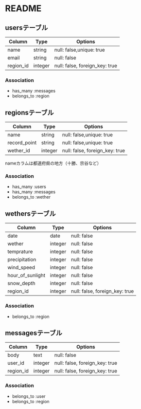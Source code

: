 # README

## usersテーブル
|Column|Type|Options|
|------|----|-------|
|name|string|null: false,unique: true|
|email|string|null: false|
|region_id|integer|null: false, foreign_key: true|

### Association
- has_many :messages
- belongs_to :region

## regionsテーブル
|Column|Type|Options|
|------|----|-------|
|name|string|null: false,unique: true|
|record_point|string|null: false,unique: true|
|wether_id|integer|null: false, foreign_key: true|
nameカラムは都道府県の地方（十勝、宗谷など）

### Association
- has_many :users
- has_many :messages
- belongs_to :wether

## wethersテーブル
|Column|Type|Options|
|------|----|-------|
|date|date|null: false|
|wether|integer|null: false|
|temprature|integer|null: false|
|precipitation|integer|null: false|
|wind_speed|integer|null: false|
|hour_of_sunlight|integer|null: false|
|snow_depth|integer|null: false|
|region_id|integer|null: false, foreign_key: true|

### Association
- belongs_to :region

## messagesテーブル
|Column|Type|Options|
|------|----|-------|
|body|text|null: false|
|user_id|integer|null: false, foreign_key: true|
|region_id|integer|null: false, foreign_key: true|

### Association
- belongs_to :user
- belongs_to :region
